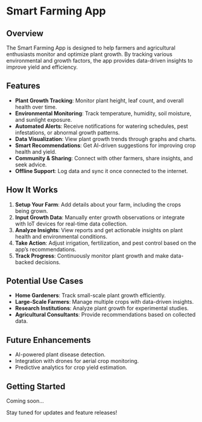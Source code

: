 # Smart Farming App

## Overview
The Smart Farming App is designed to help farmers and agricultural enthusiasts monitor and optimize plant growth. By tracking various environmental and growth factors, the app provides data-driven insights to improve yield and efficiency.

## Features
- **Plant Growth Tracking**: Monitor plant height, leaf count, and overall health over time.
- **Environmental Monitoring**: Track temperature, humidity, soil moisture, and sunlight exposure.
- **Automated Alerts**: Receive notifications for watering schedules, pest infestations, or abnormal growth patterns.
- **Data Visualization**: View plant growth trends through graphs and charts.
- **Smart Recommendations**: Get AI-driven suggestions for improving crop health and yield.
- **Community & Sharing**: Connect with other farmers, share insights, and seek advice.
- **Offline Support**: Log data and sync it once connected to the internet.

## How It Works
1. **Setup Your Farm**: Add details about your farm, including the crops being grown.
2. **Input Growth Data**: Manually enter growth observations or integrate with IoT devices for real-time data collection.
3. **Analyze Insights**: View reports and get actionable insights on plant health and environmental conditions.
4. **Take Action**: Adjust irrigation, fertilization, and pest control based on the app’s recommendations.
5. **Track Progress**: Continuously monitor plant growth and make data-backed decisions.

## Potential Use Cases
- **Home Gardeners**: Track small-scale plant growth efficiently.
- **Large-Scale Farmers**: Manage multiple crops with data-driven insights.
- **Research Institutions**: Analyze plant growth for experimental studies.
- **Agricultural Consultants**: Provide recommendations based on collected data.

## Future Enhancements
- AI-powered plant disease detection.
- Integration with drones for aerial crop monitoring.
- Predictive analytics for crop yield estimation.

## Getting Started
Coming soon...

Stay tuned for updates and feature releases!
